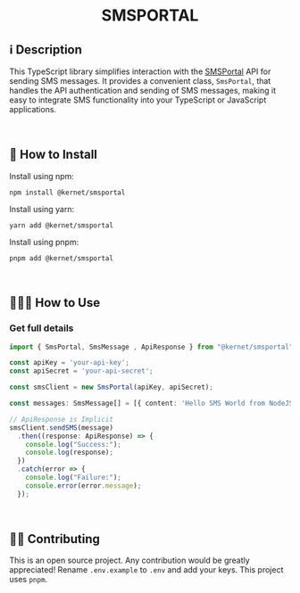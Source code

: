 <h1 align="center">SMSPORTAL</h1>

## ℹ️️ Description

This TypeScript library simplifies interaction with the [SMSPortal](https://docs.smsportal.com/docs/getting-started) API for sending SMS messages. It provides a convenient class, `SmsPortal`, that handles the API authentication and sending of SMS messages, making it easy to integrate SMS functionality into your TypeScript or JavaScript applications.

<br>

## 🔧 How to Install

Install using npm:

```
npm install @kernet/smsportal
```

Install using yarn:

```
yarn add @kernet/smsportal
```
Install using pnpm:

```
pnpm add @kernet/smsportal
```

<br>

## 👨🏻‍🏫 How to Use

### Get full details
```ts
import { SmsPortal, SmsMessage , ApiResponse } from "@kernet/smsportal";

const apiKey = 'your-api-key';
const apiSecret = 'your-api-secret';

const smsClient = new SmsPortal(apiKey, apiSecret);

const messages: SmsMessage[] = [{ content: 'Hello SMS World from NodeJS', destination: phone }]

// ApiResponse is Implicit
smsClient.sendSMS(message)
  .then((response: ApiResponse) => {
    console.log("Success:");
    console.log(response);
  })
  .catch(error => {
    console.log("Failure:");
    console.error(error.message);
  });
```

<br>

## 💁🏻 Contributing

This is an open source project. Any contribution would be greatly appreciated!
Rename `.env.example` to `.env` and add your keys. This project uses `pnpm`.
